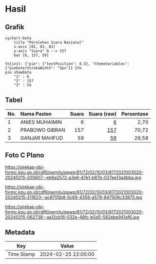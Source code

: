 # Hasil

## Grafik

```mermaid
xychart-beta
    title "Perolehan Suara Nasional"
    x-axis [01, 02, 03]
    y-axis "Suara" 0 --> 157
    bar [6, 157, 59]
```

```mermaid
%%{init: {"pie": {"textPosition": 0.5}, "themeVariables": {"pieOuterStrokeWidth": "5px"}} }%%
pie showData
    "1" : 6
    "2" : 157
    "3" : 59
```

## Tabel

| No. | Nama Paslon    | Suara | Suara (raw) | Persentase |
|:--- |:-------------- | -----:| -----------:| ----------:|
| 1   | ANIES MUHAIMIN | 6     | [6][p-1]    | 2,70       |
| 2   | PRABOWO GIBRAN | 157   | [157][p-2]  | 70,72      |
| 3   | GANJAR MAHFUD  | 59    | [59][p-3]   | 26,58      |


[p-1]: https://github.com/gigit-pemilu/pemilu-2024/blob/main/pilpres/hitung-suara/sub/81-maluku/sub/72-kota-tual/sub/02-pulau-dullah-selatan/sub/1003-ketsoblak/sub/020-tps/sub/paslon-1.txt
[p-2]: https://github.com/gigit-pemilu/pemilu-2024/blob/main/pilpres/hitung-suara/sub/81-maluku/sub/72-kota-tual/sub/02-pulau-dullah-selatan/sub/1003-ketsoblak/sub/020-tps/sub/paslon-2.txt
[p-3]: https://github.com/gigit-pemilu/pemilu-2024/blob/main/pilpres/hitung-suara/sub/81-maluku/sub/72-kota-tual/sub/02-pulau-dullah-selatan/sub/1003-ketsoblak/sub/020-tps/sub/paslon-3.txt

## Foto C Plano

https://sirekap-obj-formc.kpu.go.id/cdf6/pemilu/ppwp/81/72/02/10/03/8172021003020-20240215-205607--eb6a2572-a3e6-47e1-b87b-027ee13a4bba.jpg

https://sirekap-obj-formc.kpu.go.id/cdf6/pemilu/ppwp/81/72/02/10/03/8172021003020-20240215-211623--ac8705b8-5c69-4356-a578-847509c33875.jpg

https://sirekap-obj-formc.kpu.go.id/cdf6/pemilu/ppwp/81/72/02/10/03/8172021003020-20240215-062738--aa12cb16-032e-48fc-b5d5-582ebe941af6.jpg


## Metadata

| Key        | Value               |
| ---------- | ------------------- |
| Time Stamp | 2024-02-25 22:00:00 |



